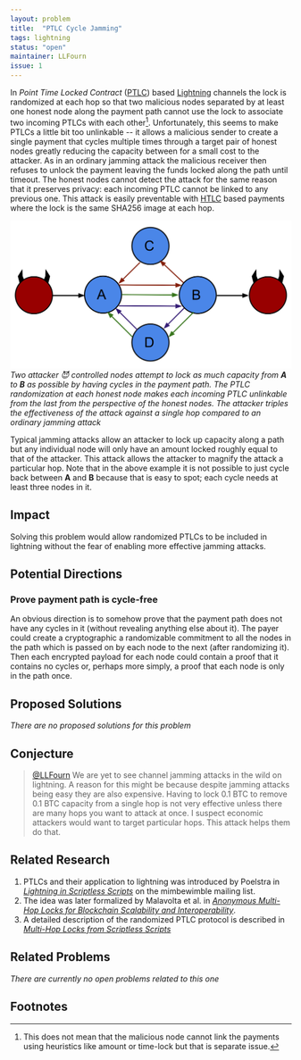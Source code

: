 ```yaml
---
layout: problem
title:  "PTLC Cycle Jamming"
tags: lightning
status: "open"
maintainer: LLFourn
issue: 1
---
```


In *Point Time Locked Contract* ([PTLC]) based [Lightning] channels the lock is randomized at each hop so that two malicious nodes separated by at least one honest node along the payment path cannot use the lock to associate two incoming PTLCs with each other[^1].
Unfortunately, this seems to make PTLCs a little bit too unlinkable -- it allows a malicious sender to create a single payment that cycles multiple times through a target pair of honest nodes greatly reducing the capacity between for a small cost to the attacker.
As in an ordinary jamming attack the malicious receiver then refuses to unlock the payment leaving the funds locked along the path until timeout.
The honest nodes cannot detect the attack for the same reason that it preserves privacy: each incoming PTLC cannot be linked to any previous one.
This attack is easily preventable with [HTLC] based payments where the lock is the same SHA256 image at each hop.

![cycle attack](/assets/cycle-attack.svg)
*Two attacker 😈 controlled nodes attempt to lock as much capacity from **A** to **B** as possible by having cycles in the payment path. The PTLC randomization at each honest node makes each incoming PTLC unlinkable from the last from the perspective of the honest nodes. The attacker triples the effectiveness of the attack against a single hop compared to an ordinary jamming attack*

Typical jamming attacks allow an attacker to lock up capacity along a path but any individual node will only have an amount locked roughly equal to that of the attacker.
This attack allows the attacker to magnify the attack a particular hop.
Note that in the above example it is not possible to just cycle back between **A** and **B** because that is easy to spot; each cycle needs at least three nodes in it.

## Impact

Solving this problem would allow randomized PTLCs to be included in lightning without the fear of enabling more effective jamming attacks.

## Potential Directions

### Prove payment path is cycle-free

An obvious direction is to somehow prove that the payment path does not have any cycles in it (without revealing anything else about it).
The payer could create a cryptographic a randomizable commitment to all the nodes in the path which is passed on by each node to the next (after randomizing it).
Then each encrypted payload for each node could contain a proof that it contains no cycles or, perhaps more simply, a proof that each node is only in the path once.

## Proposed Solutions

*There are no proposed solutions for this problem*

## Conjecture


> <a href="https://twitter.com/LLFourn"> @LLFourn</a> We are yet to see channel jamming attacks in the wild on lightning.
> A reason for this might be because despite jamming attacks being easy they are also expensive.
> Having to lock 0.1 BTC to remove 0.1 BTC capacity from a single hop is not very effective unless there are many hops you want to attack at once.
> I suspect economic attackers would want to target particular hops. This attack helps them do that.

## Related Research

1. PTLCs and their application to lightning was introduced by Poelstra in [*Lightning in Scriptless Scripts*](https://lists.launchpad.net/mimblewimble/msg00086.html) on the mimbewimble mailing list.
2. The idea was later formalized by Malavolta et al. in [*Anonymous Multi-Hop Locks for Blockchain Scalability and Interoperability*](https://eprint.iacr.org/2018/472.pdf).
3. A detailed description of the randomized PTLC protocol is described in [*Multi-Hop Locks from Scriptless Scripts*](https://github.com/ElementsProject/scriptless-scripts/blob/master/md/multi-hop-locks.md)

## Related Problems

*There are currently no open problems related to this one*

## Footnotes


[^1]: This does not mean that the malicious node cannot link the payments using heuristics like amount or time-lock but that is separate issue.

[PTLC]: https://bitcoinops.org/en/topics/ptlc/
[HTLC]: https://bitcoinops.org/en/topics/htlc/
[Lightning]: https://en.wikipedia.org/wiki/Lightning_Network
